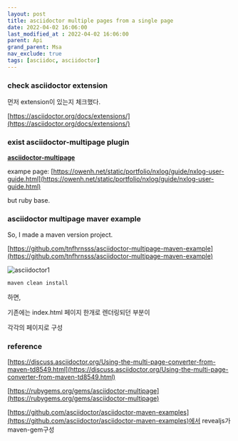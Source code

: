```yaml
---
layout: post
title: asciidoctor multiple pages from a single page
date: 2022-04-02 16:06:00
last_modified_at : 2022-04-02 16:06:00
parent: Api
grand_parent: Msa
nav_exclude: true
tags: [asciidoc, asciidoctor]
---
```


### check asciidoctor extension

먼저 extension이 있는지 체크했다. 

[https://asciidoctor.org/docs/extensions/](https://asciidoctor.org/docs/extensions/)

### exist asciidoctor-multipage plugin

**[asciidoctor-multipage](https://github.com/owenh000/asciidoctor-multipage)**

exampe page: [https://owenh.net/static/portfolio/nxlog/guide/nxlog-user-guide.html](https://owenh.net/static/portfolio/nxlog/guide/nxlog-user-guide.html)

but ruby base.

### asciidoctor multipage maver example

So, I made a maven version project.

[https://github.com/tnfhrnsss/asciidoctor-multipage-maven-example](https://github.com/tnfhrnsss/asciidoctor-multipage-maven-example)

![asciidoctor1](../img/asciidoctor1.png)

```
maven clean install
```

하면, 

기존에는 index.html 페이지 한개로 렌더링되던 부분이

각각의 페이지로 구성

### reference

[https://discuss.asciidoctor.org/Using-the-multi-page-converter-from-maven-td8549.html](https://discuss.asciidoctor.org/Using-the-multi-page-converter-from-maven-td8549.html)

[https://rubygems.org/gems/asciidoctor-multipage](https://rubygems.org/gems/asciidoctor-multipage)

[https://github.com/asciidoctor/asciidoctor-maven-examples](https://github.com/asciidoctor/asciidoctor-maven-examples)에서 revealjs가 maven-gem구성